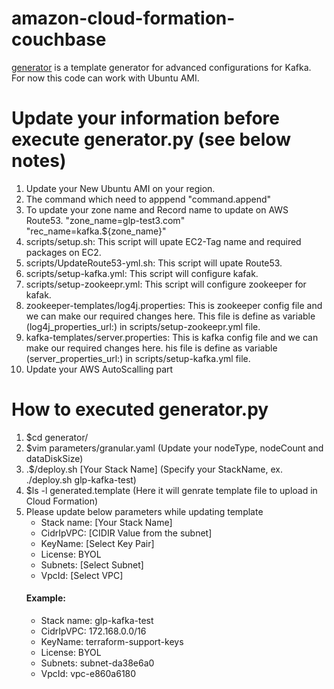 # amazon-cloud-formation-couchbase

[generator](generator) is a template generator for advanced configurations for Kafka. For now this code can work with Ubuntu AMI.

# Update your information before execute generator.py (see below notes)
  1) Update your New Ubuntu AMI on your region.
  2) The command which need to apppend "command.append"
  3) To update your zone name and Record name to update on AWS Route53.
         "zone_name=glp-test3.com"
        "rec_name=kafka.${zone_name}"
  4) scripts/setup.sh: This script will upate EC2-Tag name and required packages on EC2.
  5) scripts/UpdateRoute53-yml.sh: This script will upate Route53.
  6) scripts/setup-kafka.yml: This script will configure kafak.
  7) scripts/setup-zookeepr.yml: This script will configure zookeeper for kafak.
  8) zookeeper-templates/log4j.properties: This is zookeeper config file and we can make our required changes here. This file is define as variable (log4j_properties_url:) in scripts/setup-zookeepr.yml file.
  9) kafka-templates/server.properties: This is kafka config file and we can make our required changes here. his file is define as variable (server_properties_url:) in scripts/setup-kafka.yml file.
  10) Update your AWS AutoScalling part
  

# How to executed generator.py
 1) $cd generator/
 2) $vim parameters/granular.yaml   (Update your nodeType, nodeCount and dataDiskSize)
 2) .$/deploy.sh [Your Stack Name]   (Specify your StackName, ex. ./deploy.sh glp-kafka-test)
 3) $ls -l generated.template    (Here it will genrate template file to upload in Cloud Formation)
 4) Please update below parameters while updating template
      - Stack name: [Your Stack Name]
      - CidrIpVPC: [CIDIR Value from the subnet]
      - KeyName: [Select Key Pair]
      - License: BYOL
      - Subnets: [Select Subnet]
      - VpcId: [Select VPC]
     #### Example:
      - Stack name: glp-kafka-test
      - CidrIpVPC: 172.168.0.0/16
      - KeyName: terraform-support-keys
      - License: BYOL
      - Subnets: subnet-da38e6a0
      - VpcId: vpc-e860a6180



